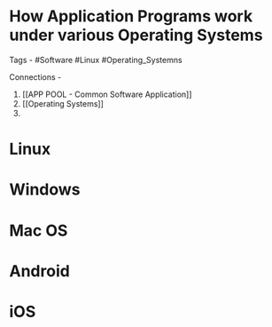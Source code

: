 # How Application Programs work under various Operating Systems

Tags - #Software #Linux #Operating_Systemns

Connections -
1. [[APP POOL - Common Software Application]]
2. [[Operating Systems]]
3. 


# Linux
# Windows
# Mac OS
# Android
# iOS

